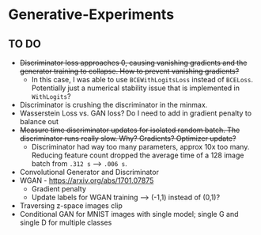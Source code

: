 # Generative-Experiments

## TO DO
* ~~Discriminator loss approaches 0, causing vanishing gradients and the generator training to collapse. How to prevent vanishing gradients?~~
    * In this case, I was able to use `BCEWithLogitsLoss` instead of `BCELoss`. Potentially just a numerical stability issue that is implemented in `WithLogits`?
* Discriminator is crushing the discriminator in the minmax.
* Wasserstein Loss vs. GAN loss? Do I need to add in gradient penalty to balance out
* ~~Measure time discriminator updates for isolated random batch. The discriminator runs really slow. Why? Gradients? Optimizer update?~~
    * Discriminator had way too many parameters, approx 10x too many. Reducing feature count dropped the average time of a 128 image batch from `.312 s` --> `.006 s`.
* Convolutional Generator and Discriminator
* WGAN - https://arxiv.org/abs/1701.07875
    * Gradient penalty
    * Update labels for WGAN training --> (-1,1) instead of (0,1)?
* Traversing z-space images clip
* Conditional GAN for MNIST images with single model; single G and single D for multiple classes
